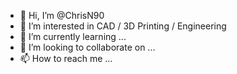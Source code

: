 - 👋 Hi, I’m @ChrisN90
- 👀 I’m interested in CAD / 3D Printing / Engineering
- 🌱 I’m currently learning ...
- 💞️ I’m looking to collaborate on ...
- 📫 How to reach me ...

<!---
ChrisN90/ChrisN90 is a ✨ special ✨ repository because its `README.md` (this file) appears on your GitHub profile.
You can click the Preview link to take a look at your changes.
--->
